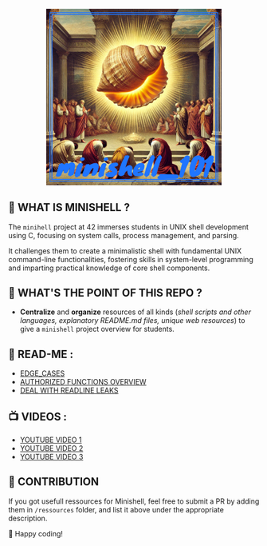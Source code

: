 <p align="center">
  <img src="img/minishell_101.png" width="70%"/>
</p>

 
## 🚀 WHAT IS MINISHELL ?

The `minihell` project at 42 immerses students in UNIX shell development using C, focusing on system calls, process management, and parsing.

It challenges them to create a minimalistic shell with fundamental UNIX command-line functionalities, fostering skills in system-level programming and imparting practical knowledge of core shell components.  
    
## 🤔 WHAT'S THE POINT OF THIS REPO ?

- **Centralize** and **organize** resources of all kinds (*shell scripts and other languages, explanatory README.md files, unique web resources*) to give a `minishell` project overview for students.

## 📰 READ-ME :

- [EDGE_CASES](https://github.com/maitreverge/minishell_101/tree/master/ressources/edge_cases/)
- [AUTHORIZED FUNCTIONS OVERVIEW](https://github.com/maitreverge/minishell_101/tree/master/ressources/functions_overview/)
- [DEAL WITH READLINE LEAKS](https://github.com/maitreverge/minishell_101/tree/master/ressources/valgrind_readline)

## 📺 VIDEOS :
- [YOUTUBE VIDEO 1](https://youtu.be/ubt-UjcQUYg?si=pw96mb1qNF8aX1-E)
- [YOUTUBE VIDEO 2](https://youtu.be/ZjzMdsTWF0U?si=idUKKm46haWFGxCk)
- [YOUTUBE VIDEO 3](https://youtu.be/Yf380zTr_ro?si=979uyB81DxVdpUpT)

## 🤝 CONTRIBUTION

If you got usefull ressources for Minishell, feel free to submit a PR by adding them in `/ressources` folder, and list it above under the appropriate description.


🚀 Happy coding!
